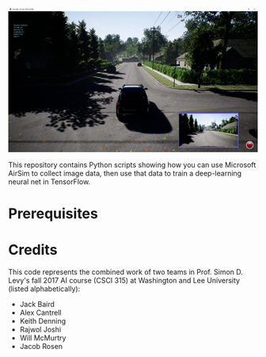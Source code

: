 <img src="airsim.png">

This repository contains Python scripts showing how you can use Microsoft AirSim to collect image data,
then use that data to train a deep-learning neural net in TensorFlow.  

# Prerequisites

# Credits

This code represents the combined work of two teams in Prof. Simon D. Levy's fall 2017 AI course (CSCI 315) at 
Washington and Lee University (listed alphabetically):

* Jack Baird 
* Alex Cantrell 
* Keith Denning 
* Rajwol Joshi
* Will McMurtry 
* Jacob Rosen


